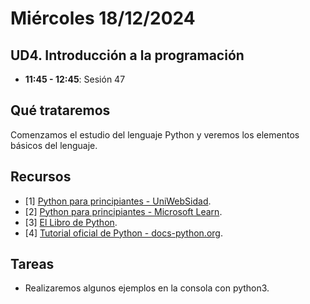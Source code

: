 # Miércoles 18/12/2024

## UD4. Introducción a la programación

- **11:45 - 12:45**: Sesión 47

## Qué trataremos
Comenzamos el estudio del lenguaje Python y veremos los elementos básicos del lenguaje.

## Recursos
- [1] [Python para principiantes - UniWebSidad](https://uniwebsidad.com/libros/python?from=librosweb).
- [2] [Python para principiantes - Microsoft Learn](https://learn.microsoft.com/es-es/training/paths/beginner-python/?utm_source=chatgpt.com).
- [3] [El Libro de Python](https://ellibrodepython.com/).
- [4] [Tutorial oficial de Python - docs-python.org](https://docs.python.org/es/3.13/tutorial/index.html).

## Tareas
- Realizaremos algunos ejemplos en la consola con python3.



